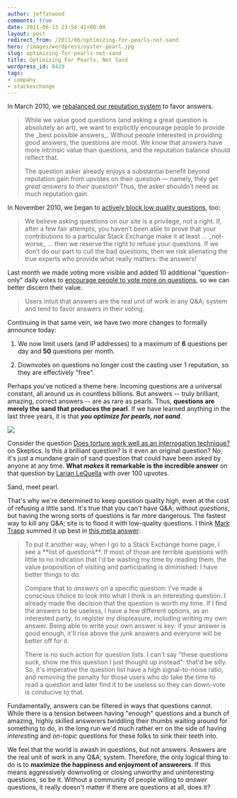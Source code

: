 ```yaml
---
author: jeffatwood
comments: true
date: 2011-06-13 23:54:41+00:00
layout: post
redirect_from: /2011/06/optimizing-for-pearls-not-sand
hero: /images/wordpress/oyster-pearl.jpg
slug: optimizing-for-pearls-not-sand
title: Optimizing For Pearls, Not Sand
wordpress_id: 8429
tags:
- company
- stackexchange
---
```


In March 2010, we [rebalanced our reputation system](http://blog.stackoverflow.com/2010/03/important-reputation-rule-changes/) to favor answers.



<blockquote>
While we value good questions (and asking a great question is absolutely an art), we want to explicitly encourage people to provide the _best possible answers_. Without people interested in providing good answers, the questions are moot. We know that answers have more intrinsic value than questions, and the reputation balance should reflect that.

The question asker already enjoys a substantial benefit beyond reputation gain from upvotes on their question — namely, they get _great answers to their question!_ Thus, the asker shouldn’t need as much reputation gain.
</blockquote>



In November 2010, we began to [actively block low quality questions](http://blog.stackoverflow.com/2010/10/asking-better-questions/), too:



<blockquote>
We believe asking questions on our site is a privilege, not a right. If, after a few fair attempts, you haven’t been able to prove that your contributions to a particular Stack Exchange make it at least … _not-worse_ … then we reserve the right to refuse your questions. If we don’t do our part to cull the bad questions, then we risk alienating the true experts who provide what really matters: the answers!
</blockquote>



Last month we made voting more visible and added 10 additional "question-only" daily votes to [encourage people to vote more on questions](http://blog.stackoverflow.com/2011/05/vote-for-this-question-or-the-kitten-gets-it/), so we can better discern their value.



<blockquote>
Users intuit that answers are the real unit of work in any Q&A; system and tend to favor answers in their voting. 
</blockquote>



Continuing in that same vein, we have two more changes to formally announce today:





  1. We now limit users (and IP addresses) to a maximum of **6** questions per day and **50** questions per month.

  2. Downvotes on questions no longer cost the casting user 1 reputation, so they are effectively "free".


Perhaps you've noticed a theme here. Incoming questions are a universal constant, all around us in countless billions. But answers -- truly brilliant, amazing, correct answers -- are as rare as pearls. Thus, **questions are merely the sand that produces the pearl**.  If we have learned anything in the last three years, it is that **_you optimize for pearls, not sand_**. 

![](/blog/images/wordpress/oyster-pearl.jpg)

Consider the question [Does torture work well as an interrogation technique?](http://skeptics.stackexchange.com/questions/4498/does-torture-work-well-as-an-interrogation-technique) on Skeptics. Is this a brilliant question? Is it even an original question? No, it's just a mundane grain of sand question that could have been asked by anyone at any time. **What _makes_ it remarkable is the incredible answer** on that question by [Larian LeQuella](http://skeptics.stackexchange.com/users/386/larian-lequella) with over 100 upvotes. 

Sand, meet pearl.

That's why we're determined to keep question quality high, even at the cost of refusing a little sand. It's true that you can't have Q&A; without _questions_, but having the wrong sorts of questions is far more dangerous. The fastest way to kill any Q&A; site is to flood it with low-quality questions. I think [Mark Trapp](http://stackexchange.com/users/03853793-a641-40e7-8995-d948f8debb5f) summed it up best in [this meta answer](http://meta.stackoverflow.com/questions/91808/about-new-downvote-policy-on-meta/91813#91813):



<blockquote>
To put it another way, when I go to a Stack Exchange home page, I see a **list of questions**. If most of those are terrible questions with little to no indication that I'd be wasting my time by reading them, the value proposition of visiting and participating is diminished: I have better things to do.

Compare that to _answers_ on a specific question: I've made a conscious choice to look into what I think is an interesting question. I already made the decision that the question is worth my time. If I find the answers to be useless, I have a few different options, as an interested party, to register my displeasure, including writing my own answer. Being able to write your own answer is key: if your answer is good enough, it'll rise above the junk answers and everyone will be better off for it.

There is no such action for question lists. I can't say "these questions suck, show me this question I just thought up instead": that'd be silly. So, it's imperative the question list have a high signal-to-noise ratio, and removing the penalty for those users who do take the time to read a question and later find it to be useless so they can down-vote is conducive to that.
</blockquote>



Fundamentally, answers can be filtered in ways that questions cannot. While there is a tension between having "enough" questions and a bunch of amazing, highly skilled answerers twiddling their thumbs waiting around for something to do, in the long run we'd much rather err on the side of having _interesting_ and _on-topic_ questions for these folks to sink their teeth into.

We feel that the world is awash in questions, but not answers. Answers are the real unit of work in any Q&A; system. Therefore, the only logical thing to do is to **maximize the happiness and enjoyment of answerers**. If this means aggressively downvoting or closing unworthy and uninteresting questions, so be it. Without a community of people willing to _answer_ questions, it really doesn't matter if there are questions at all, does it?
